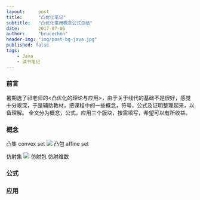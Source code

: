 ```yaml
---
layout:     post
title:      "凸优化笔记"
subtitle:   "凸优化常用概念公式总结"
date:       2017-07-06
author:     "brucechen"
header-img: "img/post-bg-java.jpg"
published: false
tags:
    - Java
    - 读书笔记
---
```


### 前言
暑期选了祁老师的<凸优化的理论与应用>，由于关于线代的基础不是很好，感觉十分艰深，于是辅助教材，把课程中的一些概念，符号，公式及证明整理起来，以备理解。
全文分为概念，公式，应用三个版块，按需填写，希望可以有所收益。

### 概念
凸集 convex set
<img src="http://chart.googleapis.com/chart?cht=tx&chl=y = \theta x + (1 - \theta)x \: \: \theta \in (0,1)" style="border:none;">
凸包 affine set

仿射集
<img src="http://chart.googleapis.com/chart?cht=tx&chl=y = \theta x + (1 - \theta)x \: \: \theta \in R" style="border:none;">
仿射包
仿射维数


### 公式

### 应用